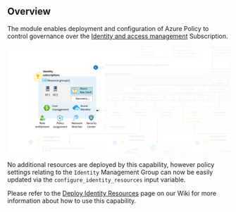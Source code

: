 <!-- markdownlint-disable first-line-h1 -->
## Overview

The module enables deployment and configuration of Azure Policy to control governance over the [Identity and access management][ESLZ-Identity] Subscription.

![Enterprise-scale Identity Landing Zone Architecture][TFAES-Identity]

No additional resources are deployed by this capability, however policy settings relating to the `Identity` Management Group can now be easily updated via the `configure_identity_resources` input variable.

Please refer to the [Deploy Identity Resources][wiki_deploy_identity_resources] page on our Wiki for more information about how to use this capability.

 [//]: # (*****************************)
 [//]: # (INSERT IMAGE REFERENCES BELOW)
 [//]: # (*****************************)

[TFAES-Identity]: ./media/terraform-caf-enterprise-scale-identity.png "Diagram showing the Identity resources for Azure landing zones architecture deployed by this module."

 [//]: # (************************)
 [//]: # (INSERT LINK LABELS BELOW)
 [//]: # (************************)

[ESLZ-Identity]: https://docs.microsoft.com/azure/cloud-adoption-framework/ready/enterprise-scale/identity-and-access-management

[wiki_deploy_identity_resources]: ./%5BExamples%5D-Deploy-Identity-Resources "Wiki - Deploy Identity Resources"
